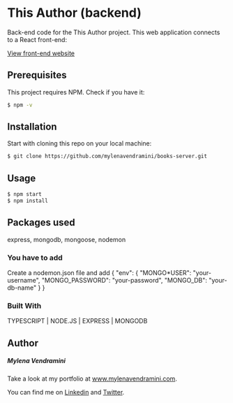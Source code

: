 # This Author (backend)

Back-end code for the This Author project. This web application connects to a React front-end:

[View front-end website](https://javascript-quiz-mv.netlify.app/)

## Prerequisites

This project requires NPM. Check if you have it:

```bash
$ npm -v
```

## Installation

Start with cloning this repo on your local machine:

```bash
$ git clone https://github.com/mylenavendramini/books-server.git
```

## Usage

```bash
$ npm start
$ npm install
```

## Packages used

express, mongodb, mongoose, nodemon

### You have to add

Create a nodemon.json file and add {
"env": {
"MONGO\*USER": "your-username",
"MONGO_PASSWORD": "your-password",
"MONGO_DB": "your-db-name"
}
}

### Built With

TYPESCRIPT | NODE.JS | EXPRESS | MONGODB

## Author

##### Mylena Vendramini

Take a look at my portfolio at www.mylenavendramini.com.

You can find me on [Linkedin](https://www.linkedin.com/in/mylenavendramini/) and [Twitter](https://twitter.com/mmvendramini).
